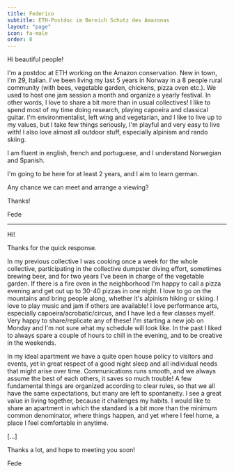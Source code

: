 ```yaml
---
title: Federico
subtitle: ETH-Postdoc im Bereich Schutz des Amazonas
layout: "page"
icon: fa-male
order: 8
---
```


Hi beautiful people! 

I'm a postdoc at ETH working on the Amazon conservation. New in town, I'm 29, Italian. I've been living my last 5 years in Norway in a 8 people rural community (with bees, vegetable garden, chickens, pizza oven etc.). We used to host one jam session a month and organize a yearly festival. In other words, I love to share a bit more than in usual collectives! I like to spend most of my time doing research, playing capoeira and classical guitar. I'm environmentalist, left wing and vegetarian, and I like to live up to my values, but I take few things seriously, I'm playful and very easy to live with! I also love almost all outdoor stuff, especially alpinism and rando skiing. 

I am fluent in english, french and portuguese, and I understand Norwegian and Spanish. 

I'm going to be here for at least 2 years, and I aim to learn german. 

Any chance we can meet and arrange a viewing? 

Thanks! 

Fede

---

Hi!

Thanks for the quick response. 

In my previous collective I was cooking once a week for the whole collective, participating in the collective dumpster diving effort, sometimes brewing beer, and for two years I've been in charge of the vegetable garden. If there is a fire oven in the neighborhood I'm happy to call a pizza evening and get out up to 30-40 pizzas in one night. I love to go on the mountains and bring people along, whether it's alpinism hiking or skiing. I love to play music and jam if others are available! I love performance arts, especially capoeira/acrobatic/circus, and I have led a few classes myelf. Very happy to share/replicate any of these! 
I'm starting a new job on Monday and I'm not sure what my schedule will look like. In the past I liked to always spare a couple of hours to chill in the evening, and to be creative in the weekends.

In my ideal apartment we have a quite open house policy to visitors and events, yet in great respect of a good night sleep and all individual needs that might arise over time. Communications runs smooth, and we always assume the best of each others, it saves so much trouble!  A few fundamental things are organized according to clear rules, so that we all have the same expectations, but many are left to spontaneity. I see a great value in living together, because it challenges my habits. I would like to share an apartment in which the standard is a bit more than the minimum common denominator, where things happen, and yet where I feel home, a place I feel comfortable in anytime.

[...]

Thanks a lot, and hope to meeting you soon!

Fede
